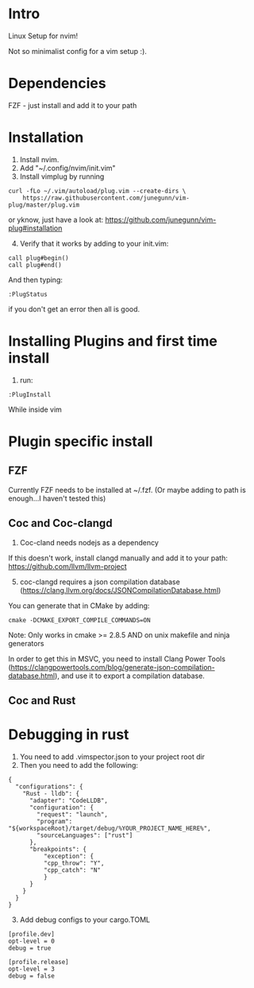 
# Intro
Linux Setup for nvim!

Not so minimalist config for a vim setup :).

# Dependencies
FZF - just install and add it to your path

# Installation

1. Install nvim.
2. Add "~/.config/nvim/init.vim"
3. Install vimplug by running

```
curl -fLo ~/.vim/autoload/plug.vim --create-dirs \
    https://raw.githubusercontent.com/junegunn/vim-plug/master/plug.vim
```
or yknow, just have a look at: https://github.com/junegunn/vim-plug#installation

4. Verify that it works by adding to your init.vim:

```
call plug#begin()
call plug#end()
```

And then typing:
```
:PlugStatus
```

if you don't get an error then all is good.

# Installing Plugins and first time install
1. run:
```
:PlugInstall
```
While inside vim

# Plugin specific install
## FZF
Currently FZF needs to be installed at ~/.fzf. (Or maybe adding to path is enough...I haven't tested this)

## Coc and Coc-clangd
1. Coc-cland needs nodejs as a dependency

If this doesn't work, install clangd manually and add it to your path:
https://github.com/llvm/llvm-project

5. coc-clangd requires a json compilation database (https://clang.llvm.org/docs/JSONCompilationDatabase.html)

You can generate that in CMake by adding:
```
cmake -DCMAKE_EXPORT_COMPILE_COMMANDS=ON
```
Note: Only works in cmake >= 2.8.5 AND on unix makefile and ninja generators

In order to get this in MSVC, you need to install Clang Power Tools (https://clangpowertools.com/blog/generate-json-compilation-database.html), and use it to export a compilation database.

## Coc and Rust
# Debugging in rust
1. You need to add .vimspector.json to your project root dir
2. Then you need to add the following:
```
{
  "configurations": {
    "Rust - lldb": {
      "adapter": "CodeLLDB",
      "configuration": {
        "request": "launch",
        "program": "${workspaceRoot}/target/debug/%YOUR_PROJECT_NAME_HERE%",
		"sourceLanguages": ["rust"]
      },
	  "breakpoints": {
		  "exception": {
		  "cpp_throw": "Y",
		  "cpp_catch": "N"
		  }
	  }
    }
  }
}
```

3. Add debug configs to your cargo.TOML
```
[profile.dev]
opt-level = 0
debug = true

[profile.release]
opt-level = 3
debug = false
```
